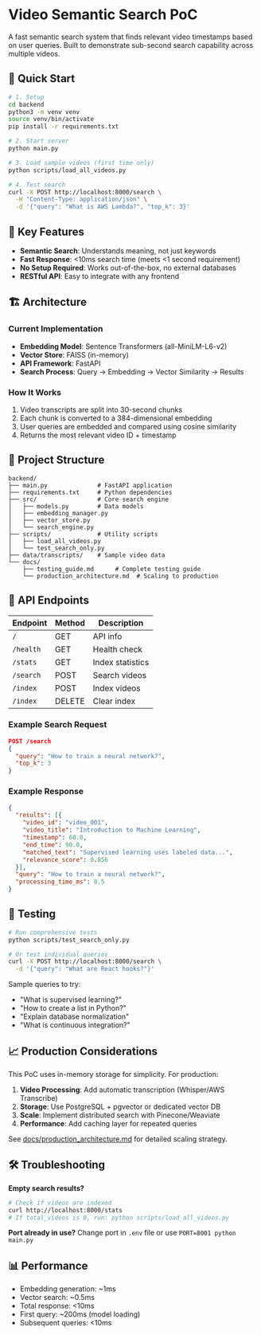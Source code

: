 # Video Semantic Search PoC

A fast semantic search system that finds relevant video timestamps based on user queries. Built to demonstrate sub-second search capability across multiple videos.

## 🚀 Quick Start

```bash
# 1. Setup
cd backend
python3 -m venv venv
source venv/bin/activate
pip install -r requirements.txt

# 2. Start server
python main.py

# 3. Load sample videos (first time only)
python scripts/load_all_videos.py

# 4. Test search
curl -X POST http://localhost:8000/search \
  -H "Content-Type: application/json" \
  -d '{"query": "What is AWS Lambda?", "top_k": 3}'
```

## 🎯 Key Features

- **Semantic Search**: Understands meaning, not just keywords
- **Fast Response**: <10ms search time (meets <1 second requirement)
- **No Setup Required**: Works out-of-the-box, no external databases
- **RESTful API**: Easy to integrate with any frontend

## 🏗 Architecture

### Current Implementation
- **Embedding Model**: Sentence Transformers (all-MiniLM-L6-v2)
- **Vector Store**: FAISS (in-memory)
- **API Framework**: FastAPI
- **Search Process**: Query → Embedding → Vector Similarity → Results

### How It Works
1. Video transcripts are split into 30-second chunks
2. Each chunk is converted to a 384-dimensional embedding
3. User queries are embedded and compared using cosine similarity
4. Returns the most relevant video ID + timestamp

## 📁 Project Structure

```
backend/
├── main.py              # FastAPI application
├── requirements.txt     # Python dependencies
├── src/                 # Core search engine
│   ├── models.py        # Data models
│   ├── embedding_manager.py
│   ├── vector_store.py
│   └── search_engine.py
├── scripts/             # Utility scripts
│   ├── load_all_videos.py
│   └── test_search_only.py
├── data/transcripts/    # Sample video data
└── docs/
    ├── testing_guide.md      # Complete testing guide
    └── production_architecture.md  # Scaling to production
```

## 🔌 API Endpoints

| Endpoint | Method | Description |
|----------|---------|-------------|
| `/` | GET | API info |
| `/health` | GET | Health check |
| `/stats` | GET | Index statistics |
| `/search` | POST | Search videos |
| `/index` | POST | Index videos |
| `/index` | DELETE | Clear index |

### Example Search Request
```json
POST /search
{
  "query": "How to train a neural network?",
  "top_k": 3
}
```

### Example Response
```json
{
  "results": [{
    "video_id": "video_001",
    "video_title": "Introduction to Machine Learning",
    "timestamp": 60.0,
    "end_time": 90.0,
    "matched_text": "Supervised learning uses labeled data...",
    "relevance_score": 0.856
  }],
  "query": "How to train a neural network?",
  "processing_time_ms": 8.5
}
```

## 🧪 Testing

```bash
# Run comprehensive tests
python scripts/test_search_only.py

# Or test individual queries
curl -X POST http://localhost:8000/search \
  -d '{"query": "What are React hooks?"}'
```

Sample queries to try:
- "What is supervised learning?"
- "How to create a list in Python?"
- "Explain database normalization"
- "What is continuous integration?"

## 📈 Production Considerations

This PoC uses in-memory storage for simplicity. For production:

1. **Video Processing**: Add automatic transcription (Whisper/AWS Transcribe)
2. **Storage**: Use PostgreSQL + pgvector or dedicated vector DB
3. **Scale**: Implement distributed search with Pinecone/Weaviate
4. **Performance**: Add caching layer for repeated queries

See [docs/production_architecture.md](docs/production_architecture.md) for detailed scaling strategy.

## 🛠 Troubleshooting

**Empty search results?**
```bash
# Check if videos are indexed
curl http://localhost:8000/stats
# If total_videos is 0, run: python scripts/load_all_videos.py
```

**Port already in use?**
Change port in `.env` file or use `PORT=8001 python main.py`

## 📊 Performance

- Embedding generation: ~1ms
- Vector search: ~0.5ms  
- Total response: <10ms
- First query: ~200ms (model loading)
- Subsequent queries: <10ms
